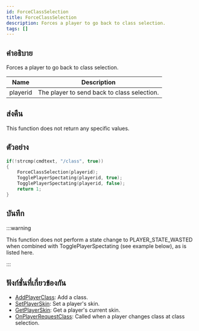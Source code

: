 ```yaml
---
id: ForceClassSelection
title: ForceClassSelection
description: Forces a player to go back to class selection.
tags: []
---
```


## คำอธิบาย

Forces a player to go back to class selection.

| Name     | Description                                 |
| -------- | ------------------------------------------- |
| playerid | The player to send back to class selection. |

## ส่งคืน

This function does not return any specific values.

## ตัวอย่าง

```c
if(!strcmp(cmdtext, "/class", true))
{
    ForceClassSelection(playerid);
    TogglePlayerSpectating(playerid, true);
    TogglePlayerSpectating(playerid, false);
    return 1;
}
```

## บันทึก

:::warning

This function does not perform a state change to PLAYER_STATE_WASTED when combined with TogglePlayerSpectating (see example below), as is listed here.

:::

## ฟังก์ชั่นที่เกี่ยวข้องกัน

- [AddPlayerClass](../functions/AddPlayerClass): Add a class.
- [SetPlayerSkin](../functions/SetPlayerSkin): Set a player's skin.
- [GetPlayerSkin](../functions/GetPlayerSkin): Get a player's current skin.
- [OnPlayerRequestClass](../callbacks/OnPlayerRequestClass): Called when a player changes class at class selection.
